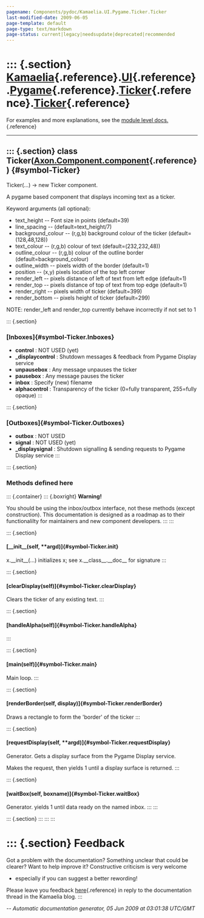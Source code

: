 ```yaml
---
pagename: Components/pydoc/Kamaelia.UI.Pygame.Ticker.Ticker
last-modified-date: 2009-06-05
page-template: default
page-type: text/markdown
page-status: current|legacy|needsupdate|deprecated|recommended
---
```

::: {.section}
[Kamaelia](/Components/pydoc/Kamaelia.html){.reference}.[UI](/Components/pydoc/Kamaelia.UI.html){.reference}.[Pygame](/Components/pydoc/Kamaelia.UI.Pygame.html){.reference}.[Ticker](/Components/pydoc/Kamaelia.UI.Pygame.Ticker.html){.reference}.[Ticker](/Components/pydoc/Kamaelia.UI.Pygame.Ticker.Ticker.html){.reference}
=================================================================================================================================================================================================================================================================================================================================

For examples and more explanations, see the [module level
docs.](/Components/pydoc/Kamaelia.UI.Pygame.Ticker.html){.reference}

------------------------------------------------------------------------

::: {.section}
class Ticker([Axon.Component.component](/Docs/Axon/Axon.Component.component.html){.reference}) {#symbol-Ticker}
----------------------------------------------------------------------------------------------

Ticker(\...) -\> new Ticker component.

A pygame based component that displays incoming text as a ticker.

Keyword arguments (all optional):

-   text\_height \-- Font size in points (default=39)
-   line\_spacing \-- (default=text\_height/7)
-   background\_colour \-- (r,g,b) background colour of the ticker
    (default=(128,48,128))
-   text\_colour \-- (r,g,b) colour of text (default=(232,232,48))
-   outline\_colour \-- (r,g,b) colour of the outline border
    (default=background\_colour)
-   outline\_width \-- pixels width of the border (default=1)
-   position \-- (x,y) pixels location of the top left corner
-   render\_left \-- pixels distance of left of text from left edge
    (default=1)
-   render\_top \-- pixels distance of top of text from top edge
    (default=1)
-   render\_right \-- pixels width of ticker (default=399)
-   render\_bottom \-- pixels height of ticker (default=299)

NOTE: render\_left and render\_top currently behave incorrectly if not
set to 1

::: {.section}
### [Inboxes]{#symbol-Ticker.Inboxes}

-   **control** : NOT USED (yet)
-   **\_displaycontrol** : Shutdown messages & feedback from Pygame
    Display service
-   **unpausebox** : Any message unpauses the ticker
-   **pausebox** : Any message pauses the ticker
-   **inbox** : Specify (new) filename
-   **alphacontrol** : Transparency of the ticker (0=fully transparent,
    255=fully opaque)
:::

::: {.section}
### [Outboxes]{#symbol-Ticker.Outboxes}

-   **outbox** : NOT USED
-   **signal** : NOT USED (yet)
-   **\_displaysignal** : Shutdown signalling & sending requests to
    Pygame Display service
:::

::: {.section}
### Methods defined here

::: {.container}
::: {.boxright}
**Warning!**

You should be using the inbox/outbox interface, not these methods
(except construction). This documentation is designed as a roadmap as to
their functionalilty for maintainers and new component developers.
:::
:::

::: {.section}
#### [\_\_init\_\_(self, \*\*argd)]{#symbol-Ticker.__init__}

x.\_\_init\_\_(\...) initializes x; see x.\_\_class\_\_.\_\_doc\_\_ for
signature
:::

::: {.section}
#### [clearDisplay(self)]{#symbol-Ticker.clearDisplay}

Clears the ticker of any existing text.
:::

::: {.section}
#### [handleAlpha(self)]{#symbol-Ticker.handleAlpha}
:::

::: {.section}
#### [main(self)]{#symbol-Ticker.main}

Main loop.
:::

::: {.section}
#### [renderBorder(self, display)]{#symbol-Ticker.renderBorder}

Draws a rectangle to form the \'border\' of the ticker
:::

::: {.section}
#### [requestDisplay(self, \*\*argd)]{#symbol-Ticker.requestDisplay}

Generator. Gets a display surface from the Pygame Display service.

Makes the request, then yields 1 until a display surface is returned.
:::

::: {.section}
#### [waitBox(self, boxname)]{#symbol-Ticker.waitBox}

Generator. yields 1 until data ready on the named inbox.
:::
:::

::: {.section}
:::
:::
:::

::: {.section}
Feedback
========

Got a problem with the documentation? Something unclear that could be
clearer? Want to help improve it? Constructive criticism is very welcome
- especially if you can suggest a better rewording!

Please leave you feedback
[here](../../../cgi-bin/blog/blog.cgi?rm=viewpost&nodeid=1142023701){.reference}
in reply to the documentation thread in the Kamaelia blog.
:::

*\-- Automatic documentation generator, 05 Jun 2009 at 03:01:38 UTC/GMT*
